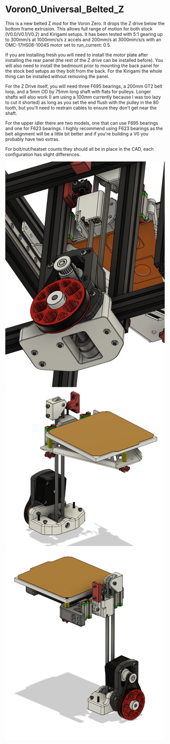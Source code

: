 # Voron0_Universal_Belted_Z
This is a new belted Z mod for the Voron Zero. It drops the Z drive below the bottom frame extrusion. This allows full range of motion for both stock (V0.0/V0.1/V0.2) and Kirigami setups. It has been tested with 5:1 gearing up to 300mm/s at 1000mm/s/s z accels and 200mm/s at 3000mm/s/s with an OMC-17HS08-1004S motor set to run_current: 0.5.

If you are installing fresh you will need to install the motor plate after installing the rear panel (the rest of the Z drive can be installed before).  You will also need to install the bedmount prior to mounting the back panel for the stock bed setups as they bolt from the back.  For the Kirigami the whole thing can be installed without removing the panel.

For the Z Drive itself, you will need three F695 bearings, a 200mm GT2 belt loop, and a 5mm OD by 75mm long shaft with flats for pulleys.  Longer shafts will also work (I am using a 100mm currently because I was too lazy to cut it shorted) as long as you set the end flush with the pulley in the 80 tooth, but you'll need to restrain cables to ensure they don't get near the shaft.

For the upper idler there are two models, one that can use F695 bearings and one for F623 bearings. I highly recommend using F623 bearings as the belt alignment will be a little bit better and if you're building a V0 you probably have two extras.

For bolt/nut/heatset counts they should all be in place in the CAD, each configuration has slight differences.

![ZBelt-Pic001](Images/v0zbelt_kirigami2.png)
![ZBelt-Pic002](Images/v0zbelt_kirigami1.png)
![ZBelt-Pic003](Images/v0zbelt_v0.1.png)

